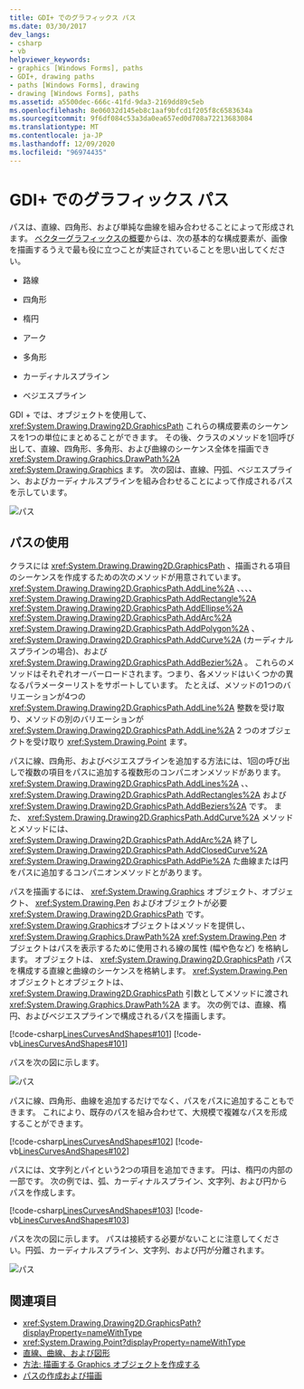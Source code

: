 ```yaml
---
title: GDI+ でのグラフィックス パス
ms.date: 03/30/2017
dev_langs:
- csharp
- vb
helpviewer_keywords:
- graphics [Windows Forms], paths
- GDI+, drawing paths
- paths [Windows Forms], drawing
- drawing [Windows Forms], paths
ms.assetid: a5500dec-666c-41fd-9da3-2169dd89c5eb
ms.openlocfilehash: 8e06032d145eb8c1aaf9bfcd1f205f8c6583634a
ms.sourcegitcommit: 9f6df084c53a3da0ea657ed0d708a72213683084
ms.translationtype: MT
ms.contentlocale: ja-JP
ms.lasthandoff: 12/09/2020
ms.locfileid: "96974435"
---
```

# <a name="graphics-paths-in-gdi"></a>GDI+ でのグラフィックス パス
パスは、直線、四角形、および単純な曲線を組み合わせることによって形成されます。 [ベクターグラフィックスの概要](vector-graphics-overview.md)からは、次の基本的な構成要素が、画像を描画するうえで最も役に立つことが実証されていることを思い出してください。  
  
- 路線  
  
- 四角形  
  
- 楕円  
  
- アーク  
  
- 多角形  
  
- カーディナルスプライン  
  
- ベジエスプライン  
  
 GDI + では、オブジェクトを使用して、 <xref:System.Drawing.Drawing2D.GraphicsPath> これらの構成要素のシーケンスを1つの単位にまとめることができます。 その後、クラスのメソッドを1回呼び出して、直線、四角形、多角形、および曲線のシーケンス全体を描画でき <xref:System.Drawing.Graphics.DrawPath%2A> <xref:System.Drawing.Graphics> ます。 次の図は、直線、円弧、ベジエスプライン、およびカーディナルスプラインを組み合わせることによって作成されるパスを示しています。  
  
 ![パス](./media/aboutgdip02-art14.gif "Aboutgdip02_art14")  
  
## <a name="using-a-path"></a>パスの使用  
 クラスには <xref:System.Drawing.Drawing2D.GraphicsPath> 、描画される項目のシーケンスを作成するための次のメソッドが用意されています。 <xref:System.Drawing.Drawing2D.GraphicsPath.AddLine%2A> 、、、、 <xref:System.Drawing.Drawing2D.GraphicsPath.AddRectangle%2A> <xref:System.Drawing.Drawing2D.GraphicsPath.AddEllipse%2A> <xref:System.Drawing.Drawing2D.GraphicsPath.AddArc%2A> <xref:System.Drawing.Drawing2D.GraphicsPath.AddPolygon%2A> 、 <xref:System.Drawing.Drawing2D.GraphicsPath.AddCurve%2A> (カーディナルスプラインの場合)、および <xref:System.Drawing.Drawing2D.GraphicsPath.AddBezier%2A> 。 これらのメソッドはそれぞれオーバーロードされます。つまり、各メソッドはいくつかの異なるパラメーターリストをサポートしています。 たとえば、メソッドの1つのバリエーションが4つの <xref:System.Drawing.Drawing2D.GraphicsPath.AddLine%2A> 整数を受け取り、メソッドの別のバリエーションが <xref:System.Drawing.Drawing2D.GraphicsPath.AddLine%2A> 2 つのオブジェクトを受け取り <xref:System.Drawing.Point> ます。  
  
 パスに線、四角形、およびベジエスプラインを追加する方法には、1回の呼び出しで複数の項目をパスに追加する複数形のコンパニオンメソッドがあります。 <xref:System.Drawing.Drawing2D.GraphicsPath.AddLines%2A> 、、 <xref:System.Drawing.Drawing2D.GraphicsPath.AddRectangles%2A> および <xref:System.Drawing.Drawing2D.GraphicsPath.AddBeziers%2A> です。 また、 <xref:System.Drawing.Drawing2D.GraphicsPath.AddCurve%2A> メソッドとメソッドには、 <xref:System.Drawing.Drawing2D.GraphicsPath.AddArc%2A> 終了し <xref:System.Drawing.Drawing2D.GraphicsPath.AddClosedCurve%2A> <xref:System.Drawing.Drawing2D.GraphicsPath.AddPie%2A> た曲線または円をパスに追加するコンパニオンメソッドとがあります。  
  
 パスを描画するには、 <xref:System.Drawing.Graphics> オブジェクト、オブジェクト、 <xref:System.Drawing.Pen> およびオブジェクトが必要 <xref:System.Drawing.Drawing2D.GraphicsPath> です。 <xref:System.Drawing.Graphics>オブジェクトはメソッドを提供し、 <xref:System.Drawing.Graphics.DrawPath%2A> <xref:System.Drawing.Pen> オブジェクトはパスを表示するために使用される線の属性 (幅や色など) を格納します。 オブジェクトは、 <xref:System.Drawing.Drawing2D.GraphicsPath> パスを構成する直線と曲線のシーケンスを格納します。 <xref:System.Drawing.Pen>オブジェクトとオブジェクトは、 <xref:System.Drawing.Drawing2D.GraphicsPath> 引数としてメソッドに渡され <xref:System.Drawing.Graphics.DrawPath%2A> ます。 次の例では、直線、楕円、およびベジエスプラインで構成されるパスを描画します。  
  
 [!code-csharp[LinesCurvesAndShapes#101](~/samples/snippets/csharp/VS_Snippets_Winforms/LinesCurvesAndShapes/CS/Class1.cs#101)]
 [!code-vb[LinesCurvesAndShapes#101](~/samples/snippets/visualbasic/VS_Snippets_Winforms/LinesCurvesAndShapes/VB/Class1.vb#101)]  
  
 パスを次の図に示します。  
  
 ![パス](./media/aboutgdip02-art15.gif "Aboutgdip02_art15")  
  
 パスに線、四角形、曲線を追加するだけでなく、パスをパスに追加することもできます。 これにより、既存のパスを組み合わせて、大規模で複雑なパスを形成することができます。  
  
 [!code-csharp[LinesCurvesAndShapes#102](~/samples/snippets/csharp/VS_Snippets_Winforms/LinesCurvesAndShapes/CS/Class1.cs#102)]
 [!code-vb[LinesCurvesAndShapes#102](~/samples/snippets/visualbasic/VS_Snippets_Winforms/LinesCurvesAndShapes/VB/Class1.vb#102)]  
  
 パスには、文字列とパイという2つの項目を追加できます。 円は、楕円の内部の一部です。 次の例では、弧、カーディナルスプライン、文字列、および円からパスを作成します。  
  
 [!code-csharp[LinesCurvesAndShapes#103](~/samples/snippets/csharp/VS_Snippets_Winforms/LinesCurvesAndShapes/CS/Class1.cs#103)]
 [!code-vb[LinesCurvesAndShapes#103](~/samples/snippets/visualbasic/VS_Snippets_Winforms/LinesCurvesAndShapes/VB/Class1.vb#103)]  
  
 パスを次の図に示します。 パスは接続する必要がないことに注意してください。円弧、カーディナルスプライン、文字列、および円が分離されます。  
  
 ![パス](./media/aboutgdip02-art16.gif "Aboutgdip02_Art16")  
  
## <a name="see-also"></a>関連項目

- <xref:System.Drawing.Drawing2D.GraphicsPath?displayProperty=nameWithType>
- <xref:System.Drawing.Point?displayProperty=nameWithType>
- [直線、曲線、および図形](lines-curves-and-shapes.md)
- [方法: 描画する Graphics オブジェクトを作成する](how-to-create-graphics-objects-for-drawing.md)
- [パスの作成および描画](constructing-and-drawing-paths.md)
